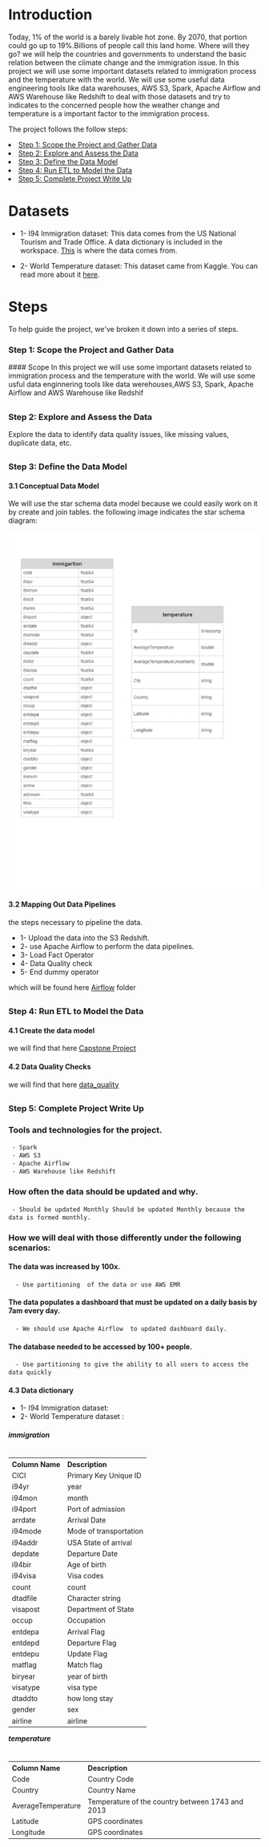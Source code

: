 
# Introduction
Today, 1% of the world is a barely livable hot zone. By 2070, that portion could go up to 19%.Billions of people call this land home. Where will they go? we will help the countries and governments to understand the basic relation between the climate change and the immigration issue. In this project we will use some important datasets related to immigration process and the temperature with the world. We will use some useful data engineering tools like data warehouses, AWS S3, Spark, Apache Airflow and AWS Warehouse like Redshift to deal with those datasets and try to indicates to the concerned people how the weather change and temperature is a important factor to the immigration process.


The project follows the follow steps:

<li><a href="#s1">Step 1: Scope the Project and Gather Data</a>
<li><a href="#s2">Step 2: Explore and Assess the Data</a>
<li><a href="#s3">Step 3: Define the Data Model</a>
<li><a href="#s4">Step 4: Run ETL to Model the Data</a>
<li><a href="#s5">Step 5: Complete Project Write Up</a>

# Datasets
- 1- I94 Immigration dataset: This data comes from the US National Tourism and Trade Office. A data dictionary is included in the workspace.  [This](https://www.trade.gov/national-travel-and-tourism-office) is where the data comes from. 

- 2- World Temperature dataset: This dataset came from Kaggle. You can read more about it [here](https://www.kaggle.com/berkeleyearth/climate-change-earth-surface-temperature-data).
    
    
# Steps 
To help guide the project, we've broken it down into a series of steps.
    
<h3>Step 1: Scope the Project and Gather Data</h3><a id="s1"></a>
#### Scope 
In this project we will use  some important datasets related to immigration process and the temperature with the world. We will use some usful data enginnering tools like data werehouses,AWS  S3,  Spark, Apache Airflow and AWS Warehouse like Redshif
    

## <h3> Step 2: Explore and Assess the Data </h3><a id="s2"></a>
Explore the data to identify data quality issues, like missing values, duplicate data, etc.
    
## <h3>Step 3: Define the Data Model</h3><a id="s3"></a>
#### 3.1 Conceptual Data Model
We will use the star schema data model because we could easily work on it by create and join tables.
the following image indicates the star schema diagram:
    
![](star_schema.jpg)

#### 3.2 Mapping Out Data Pipelines
the steps necessary to pipeline the data.

- 1- Upload the data into the S3 Redshift.
- 2- use Apache Airflow to perform the data pipelines.
- 3- Load Fact Operator
- 4- Data Quality check
- 5- End dummy operator

which will be found here [Airflow](https://github.com/abdallah-elsawy/Data-Engineering-Capstone-Project/tree/main/Airflow) folder
    
## <h3>Step 4: Run ETL to Model the Data</h3><a id="s4"></a>
    
#### 4.1 Create the data model
we will find that here [Capstone Project](https://github.com/abdallah-elsawy/Data-Engineering-Capstone-Project/blob/main/Capstone%20Project.ipynb)
    
#### 4.2 Data Quality Checks
we will find that here [data_quality](https://github.com/abdallah-elsawy/Data-Engineering-Capstone-Project/blob/main/Airflow/plugins/operators/data_quality.py)

   
    
## <h3> Step 5: Complete Project Write Up  </h3><a id="s5"></a>
### Tools and technologies for the project.
     
     - Spark
     - AWS S3
     - Apache Airflow 
     - AWS Warehouse like Redshift 


### How often the data should be updated and why.
     
     - Should be updated Monthly Should be updated Monthly because the data is formed monthly.
     
### How we will deal with those differently under the following scenarios:
#### The data was increased by 100x.
      - Use partitioning  of the data or use AWS EMR
#### The data populates a dashboard that must be updated on a daily basis by 7am every day.
      - We should use Apache Airflow  to updated dashboard daily.
#### The database needed to be accessed by 100+ people.
      - Use partitioning to give the ability to all users to access the data quickly

    
    
    
#### 4.3 Data dictionary 

- 1- I94 Immigration dataset: 
- 2- World Temperature dataset :
   
    
##### immigration
    
<table class="tg" align="left">
  <tr>
    <th class="tg-0pky">Column Name</th>
    <th class="tg-0pky">Description</th>
  </tr>
 <tr><td class="tg-0pky">CICI </td><td class="tg-0pky">Primary Key Unique ID</td></tr>
 <tr><td class="tg-0pky">i94yr</td><td class="tg-0pky"> year</td></tr>
 <tr><td class="tg-0pky">i94mon</td><td class="tg-0pky"> month</td></tr>
 <tr><td class="tg-0pky">i94port</td><td class="tg-0pky">Port of admission</td></tr>
 <tr><td class="tg-0pky">arrdate</td><td class="tg-0pky">Arrival Date</td></tr>
 <tr><td class="tg-0pky">i94mode</td><td class="tg-0pky">Mode of transportation</td></tr>
 <tr><td class="tg-0pky">i94addr</td><td class="tg-0pky">USA State of arrival</td></tr>
 <tr><td class="tg-0pky">depdate</td><td class="tg-0pky">Departure Date </td></tr>
 <tr><td class="tg-0pky">i94bir</td><td class="tg-0pky">Age of birth</td></tr>
 <tr><td class="tg-0pky">i94visa</td><td class="tg-0pky">Visa codes </td></tr>
 <tr><td class="tg-0pky">count</td><td class="tg-0pky">count</td></tr>
 <tr><td class="tg-0pky">dtadfile</td><td class="tg-0pky">Character string </td></tr>
 <tr><td class="tg-0pky">visapost</td><td class="tg-0pky">Department of State</td></tr>
 <tr><td class="tg-0pky">occup</td><td class="tg-0pky">Occupation </td></tr>
 <tr><td class="tg-0pky">entdepa</td><td class="tg-0pky">Arrival Flag </td></tr>
 <tr><td class="tg-0pky">entdepd</td><td class="tg-0pky">Departure Flag </td></tr>
 <tr><td class="tg-0pky">entdepu</td><td class="tg-0pky">Update Flag </td></tr>
 <tr><td class="tg-0pky">matflag</td><td class="tg-0pky">Match flag </td></tr>
 <tr><td class="tg-0pky">biryear</td><td class="tg-0pky">year of birth</td></tr>
 <tr><td class="tg-0pky">visatype</td><td class="tg-0pky">visa type</td></tr>
 <tr><td class="tg-0pky">dtaddto</td><td class="tg-0pky">how long stay</td></tr>
 <tr><td class="tg-0pky">gender</td><td class="tg-0pky">sex</td></tr>
 <tr><td class="tg-0pky">airline</td><td class="tg-0pky">airline</td></tr>
</table>
 

##### temperature
<table class="tg" align="left">
  <tr>
    <th class="tg-0pky">Column Name</th>
    <th class="tg-0pky">Description</th>
  </tr>
 <tr><td class="tg-0pky">Code </td><td class="tg-0pky">Country Code</td></tr>
 <tr><td class="tg-0pky">Country</td><td class="tg-0pky"> Country Name</td></tr>
 <tr><td class="tg-0pky">AverageTemperature</td><td class="tg-0pky"> Temperature of the country between 1743 and 2013</td></tr>
 <tr><td class="tg-0pky">Latitude</td><td class="tg-0pky">GPS coordinates</td></tr>
 <tr><td class="tg-0pky">Longitude</td><td class="tg-0pky">GPS coordinates</td></tr>
</table>

